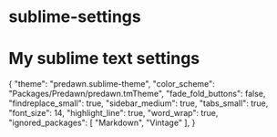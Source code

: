 # sublime-settings
# My sublime text settings

{
    "theme": "predawn.sublime-theme",
    "color_scheme": "Packages/Predawn/predawn.tmTheme",
    "fade_fold_buttons": false,
    "findreplace_small": true,
    "sidebar_medium": true,
    "tabs_small": true,
    "font_size": 14,
    "highlight_line": true,
    "word_wrap": true,
    "ignored_packages":
    [
        "Markdown",
        "Vintage"
    ],
}
